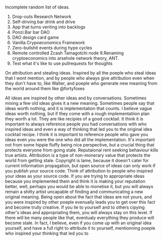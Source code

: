 
Incomplete random list of ideas.

1. Drop-outs Research Network
2. Self-driving bar drink and drive
3. App that turns venting into backlogs
4. Ponzi.Bar bar DAO
5. DAO design card game
6. Vanilla Crypoeconomics Framework
7. Zero-bullshit events during hype cycles
8. Remote controlled Zcash Tamagotchi node
9.Renaming cryptoeconomics into arsehole network theory, ANT. 
10. Test what it's like to use pullrequests for thoughts

On attribution and stealing ideas.
Inspired by all the poeple who steal ideas that I wont mention, and by people who
always give attribution even when they don't have to, like Walter, and poeple who
generate new meaning from the world around them like @fortyfoxes

All ideas are inspired by other ideas and by conversations. Sometimes mixing a few old ideas
gives it a new meaning. Sometimes people say that ideas worth nothing, and it is implementation that counts.
I believe vague ideas worth nothing, but if they come with a rough implementatiion plan they worth a lot.
They are like recipies of a good cocktail.
It think it is important to always reference people you had conversations with who inspired ideas and even a way of thinking
that led you to the original idea cocktail recipe. I think it is important to reference people who gave you ideas even
you were the one who did all the implementation. It's important not from some hippie fluffy being nice 
perspective, but a crucial thing that protects everyone from going stale.
Reputaional rent seeking behaviour kills true artists. Attribution is a type of non-monerary value that protects
the world from getting stale. Copyright is lame, because it doesn't cater for current information propagation,
but open source of ideas can only work if you publish your source code. Think of attribution to people 
who inspired your ideas as your source code. If you are trying to appropriate ideas because you implemented them and think
it is making your reputation better, well, perhaps you would be able to monetise it, but you will always remain a shitty artist uncapable of finding and communicating a new original meaning. Being open about the fact that ideas are not yours, and you were inspired by other poeple evenually leads you to get over this fact and become trully creative.
If you lie to yourself and to others cipying other's ideas and appropriating them, you will always stay on this level.
If there will be many people like that, eventualy everything they produce will become stale. 
In fact, I believe, even if you come up with an original idea yourself, and have a full right to attribute it to yourself,
mentionning poeple who inspired your thinking that led you to 
